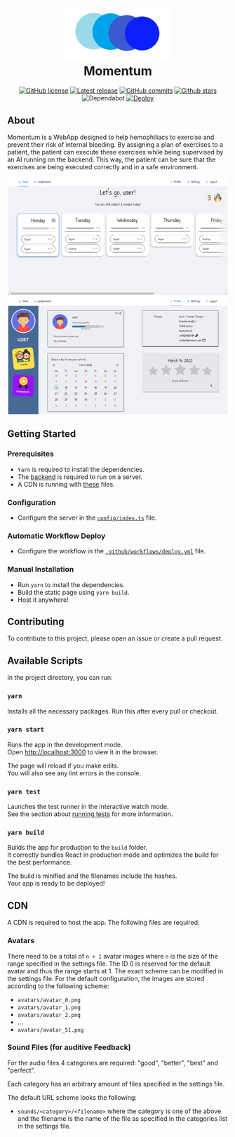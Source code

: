 <h1 align="center">
  <img src=".preview/Logo.png" width="250"><br>
  Momentum
</h1>
<div align="center">
  

  [![GitHub license](https://img.shields.io/github/license/BP-WiSe21-22-Gruppe-52/BP-frontend.svg)](https://github.com/BP-WiSe21-22-Gruppe-52/BP-frontend/blob/main/LICENSE)
  [![Latest release](https://badgen.net/github/release/BP-WiSe21-22-Gruppe-52/BP-frontend)](https://github.com/BP-WiSe21-22-Gruppe-52/BP-frontend/releases)
  [![GitHub commits](https://badgen.net/github/commits/BP-WiSe21-22-Gruppe-52/BP-frontend/main)](https://GitHub.com/BP-WiSe21-22-Gruppe-52/BP-frontend/commit/)
  [![Github stars](https://img.shields.io/github/stars/BP-WiSe21-22-Gruppe-52/BP-frontend.svg)](https://GitHub.com/BP-WiSe21-22-Gruppe-52/BP-frontend/stargazers/)
  ![Dependabot](https://badgen.net/github/dependabot/BP-WiSe21-22-Gruppe-52/BP-frontend)
  [![Deploy](https://img.shields.io/github/workflow/status/BP-WiSe21-22-Gruppe-52/BP-frontend/Deploy)](https://github.com/BP-WiSe21-22-Gruppe-52/BP-frontend/actions/workflows/deploy.yml)

</div>

## About

Momentum is a WebApp designed to help hemophiliacs to exercise and prevent their risk of internal bleeding.
By assigning a plan of exercises to a patient, the patient can execute these exercises while being supervised by an AI running on the backend. This way, the patient can be sure that the exercises are being executed correctly and in a safe environment.

<div align="center">
  <img src=".preview/App.png" width="500">
  <img src=".preview/Profile.png" width="500">
</div>

## Getting Started

### Prerequisites

  * `Yarn` is required to install the dependencies.
  * The [backend](https://github.com/BP-WiSe21-22-Gruppe-52/BP-backend) is required to run on a server.
  * A CDN is running with [these](#CDN) files.

### Configuration

  * Configure the server in the [`config/index.ts`](src/config/index.ts) file.

### Automatic Workflow Deploy

  * Configure the workflow in the [`.github/workflows/deploy.yml`](.github/workflows/deploy.yml) file.

### Manual Installation

  * Run `yarn` to install the dependencies.
  * Build the static page using `yarn build`.
  * Host it anywhere!

## Contributing

To contribute to this project, please open an issue or create a pull request.

## Available Scripts

In the project directory, you can run:

### `yarn`

Installs all the necessary packages. Run this after every pull or checkout.

### `yarn start`

Runs the app in the development mode.\
Open [http://localhost:3000](http://localhost:3000) to view it in the browser.

The page will reload if you make edits.\
You will also see any lint errors in the console.

### `yarn test`

Launches the test runner in the interactive watch mode.\
See the section about [running tests](https://facebook.github.io/create-react-app/docs/running-tests) for more information.

### `yarn build`

Builds the app for production to the `build` folder.\
It correctly bundles React in production mode and optimizes the build for the best performance.

The build is minified and the filenames include the hashes.\
Your app is ready to be deployed!

## CDN

A CDN is required to host the app.
The following files are required:

### Avatars

There need to be a total of `n + 1` avatar images where `n` is the size of the range specified in the settings file.
The ID 0 is reserved for the default avatar and thus the range starts at 1.
The exact scheme can be modified in the settings file.
For the default configuration, the images are stored according to the following scheme:

  * `avatars/avatar_0.png`
  * `avatars/avatar_1.png`
  * `avatars/avatar_2.png`
  * ...
  * `avatars/avatar_51.png`

### Sound Files (for auditive Feedback)

For the audio files 4 categories are required:
"good", "better", "best" and "perfect".

Each category has an arbitrary amount of files specified in the settings file.

The default URL scheme looks the following:

  * `sounds/<category>/<filename>` where the category is one of the above and the filename is the name of the file as specified in the categories list in the settings file.